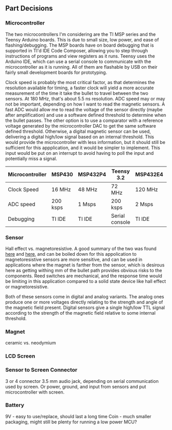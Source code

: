 ## Part Decisions

### Microcontroller
The two microcontrollers I'm considering are the TI MSP series and the Teensy Arduino boards. This is due to small size, low power, and ease of flashing/debugging. The MSP boards have on board debugging that is supported in TI'd IDE Code Composer, allowing you to step through instructions of programs and view registers as it runs. Teensy uses the Arduino IDE, which can use a serial console to communicate with the microcontroller as it is running. All of them are flashable by USB on their fairly small development boards for prototyping.

Clock speed is probably the most critical factor, as that determines the resolution available for timing, a faster clock will yield a more accurate measurement of the time it take the bullet to travel between the two sensors. At 180 MHz, that's about 5.5 ns resolution. ADC speed may or may not be important, depending on how I want to read the magnetic sensors. A fast ADC would allow me to read the voltage of the sensor directly (maybe after amplification) and use a software defined threshold to determine when the bullet passes. The other option is to use a comparator with a reference voltage generated by the microcontroller DAC to get the same software defined threshold. Otherwise, a digital magnetic sensor can be used, delivering a digital high/low signal based on an internal threshold. This would provide the microcontroller with less information, but it should still be sufficient for this appplication, and it would be simpler to implement. This input would be put on an interrupt to avoid having to poll the input and potentially miss a signal.

| Microcontroller | MSP430 | MSP432P4 | Teensy 3.2 | MSP432E4 | Teensy 3.6 |
| --- | --- | --- | --- | --- | --- |
| Clock Speed | 16 MHz | 48 MHz | 72 MHz | 120 MHz | 180 MHz |
| ADC speed | 200 ksps | 1 Msps | 200 ksps | 2 Msps | 200 ksps |
| Debugging | TI IDE | TI IDE | Serial console | TI IDE | Serial console |

### Sensor
Hall effect vs. magnetoresistive. A good summary of the two was found [here](https://www.digikey.com/en/articles/techzone/2013/nov/proximity-sensing-options-part-2-magnetic-sensors) and [here](https://www.sensorsmag.com/components/a-case-study-mr-vs-hall-effect-for-position-sensing), and can be boiled down for this appolication to magnetoresistive sensors are more sensitive, and can be used in applications where the magnet is farther from the sensor, which is desirous here as getting withing mm of the bullet path provides obvious risks to the components. Reed switches are mechanical, and the response time would be limiting in this application compared to a solid state device like hall effect or magnetoresistive.

Both of these sensors come in digital and analog variants. The analog ones produce one or more voltages directly relating to the strength and angle of the magnetic field present. Digital sensors give a single high/low TTL signal according to the strength of the magnetic field relative to some internal threshold.

### Magnet
ceramic vs. neodymium

### LCD Screen

### Sensor to Screen Connector
3 or 4 connector 3.5 mm audio jack, depending on serial communication used by screen. Or power, ground, and input from sensors and put microcontroller with screen.

### Battery
9V - easy to use/replace, should last a long time
Coin - much smaller packaging, might still be plenty for running a low power MCU?
